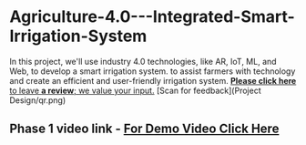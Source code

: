 # Agriculture-4.0---Integrated-Smart-Irrigation-System
In this project, we'll use industry 4.0 technologies, like AR, IoT, ML, and Web, to develop a smart irrigation system. to assist farmers with technology and create an efficient and user-friendly irrigation system.
[**Please click here** to leave **a review**; we value your input.](https://forms.gle/KCd8sEBCZ92dQUHU6)
[Scan for feedback](Project Design/qr.png)
## Phase 1 video link - [For Demo Video Click Here](https://youtu.be/XoihcVOr_Iw?si=bYq9I47bqyoIC4Vg)
